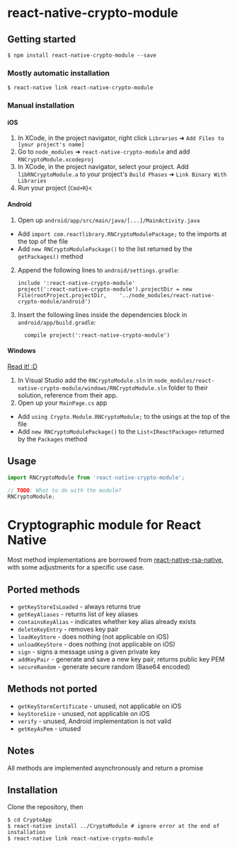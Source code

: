 
# react-native-crypto-module

## Getting started

`$ npm install react-native-crypto-module --save`

### Mostly automatic installation

`$ react-native link react-native-crypto-module`

### Manual installation


#### iOS

1. In XCode, in the project navigator, right click `Libraries` ➜ `Add Files to [your project's name]`
2. Go to `node_modules` ➜ `react-native-crypto-module` and add `RNCryptoModule.xcodeproj`
3. In XCode, in the project navigator, select your project. Add `libRNCryptoModule.a` to your project's `Build Phases` ➜ `Link Binary With Libraries`
4. Run your project (`Cmd+R`)<

#### Android

1. Open up `android/app/src/main/java/[...]/MainActivity.java`
  - Add `import com.reactlibrary.RNCryptoModulePackage;` to the imports at the top of the file
  - Add `new RNCryptoModulePackage()` to the list returned by the `getPackages()` method
2. Append the following lines to `android/settings.gradle`:
  	```
  	include ':react-native-crypto-module'
  	project(':react-native-crypto-module').projectDir = new File(rootProject.projectDir, 	'../node_modules/react-native-crypto-module/android')
  	```
3. Insert the following lines inside the dependencies block in `android/app/build.gradle`:
  	```
      compile project(':react-native-crypto-module')
  	```

#### Windows
[Read it! :D](https://github.com/ReactWindows/react-native)

1. In Visual Studio add the `RNCryptoModule.sln` in `node_modules/react-native-crypto-module/windows/RNCryptoModule.sln` folder to their solution, reference from their app.
2. Open up your `MainPage.cs` app
  - Add `using Crypto.Module.RNCryptoModule;` to the usings at the top of the file
  - Add `new RNCryptoModulePackage()` to the `List<IReactPackage>` returned by the `Packages` method


## Usage
```javascript
import RNCryptoModule from 'react-native-crypto-module';

// TODO: What to do with the module?
RNCryptoModule;
```
  

# Cryptographic module for React Native

Most method implementations are borrowed from [react-native-rsa-native](https://github.com/amitaymolko/react-native-rsa-native/),
with some adjustments for a specific use case.

## Ported methods

* `getKeyStoreIsLoaded` - always returns true
* `getKeyAliases` - returns list of key aliases
* `containsKeyAlias` - indicates whether key alias already exists
* `deleteKeyEntry` - removes key pair
* `loadKeyStore` - does nothing (not applicable on iOS)
* `unloadKeyStore` - does nothing (not applicable on iOS)
* `sign` - signs a message using a given private key
* `addKeyPair` - generate and save a new key pair, returns public key PEM
* `secureRandom` - generate secure random (Base64 encoded)

## Methods not ported

* `getKeyStoreCertificate` - unused, not applicable on iOS
* `keyStoreSize` - unused, not applicable on iOS
* `verify` - unused, Android implementation is not valid
* `getKeyAsPem` - unused

## Notes

All methods are implemented asynchronously and return a promise

## Installation

Clone the repository, then

```
$ cd CryptoApp
$ react-native install ../CryptoModule # ignore error at the end of installation
$ react-native link react-native-crypto-module
```

